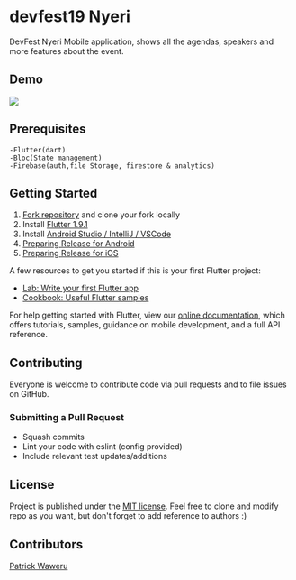 # devfest19 Nyeri

DevFest Nyeri Mobile application, shows all the agendas, speakers and more features about the event.

## Demo
<img src="https://github.com/Iampato/Devfest-Nyeri/blob/master/screenshots/devfestonline-video-cuttercom.gif"/>

## Prerequisites
	-Flutter(dart)
	-Bloc(State management)
	-Firebase(auth,file Storage, firestore & analytics)

## Getting Started

1. [Fork repository](https://github.com/Iampato/DevFest-Nyeri/fork) and clone your fork locally
1. Install [Flutter 1.9.1](https://flutter.dev/docs/get-started/install)
1. Install [Android Studio / IntelliJ / VSCode](https://flutter.dev/docs/development/tools/android-studio)
1. [Preparing Release for Android](https://flutter.dev/docs/deployment/android)
1. [Preparing Release for iOS](https://flutter.dev/docs/deployment/ios)


A few resources to get you started if this is your first Flutter project:

- [Lab: Write your first Flutter app](https://flutter.dev/docs/get-started/codelab)
- [Cookbook: Useful Flutter samples](https://flutter.dev/docs/cookbook)

For help getting started with Flutter, view our
[online documentation](https://flutter.dev/docs), which offers tutorials,
samples, guidance on mobile development, and a full API reference.

## Contributing

Everyone is welcome to contribute code via pull requests and to file issues on GitHub.

### Submitting a Pull Request

- Squash commits
- Lint your code with eslint (config provided)
- Include relevant test updates/additions

## License

Project is published under the [MIT license](/LICENSE.md).
Feel free to clone and modify repo as you want, but don't forget to add reference to authors :)

## Contributors

[Patrick Waweru](https://github.com/Iampato)
